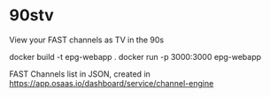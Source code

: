 # 90stv
View your FAST channels as TV in the 90s

docker build -t epg-webapp .
docker run -p 3000:3000 epg-webapp

FAST Channels list in JSON, created in https://app.osaas.io/dashboard/service/channel-engine 
